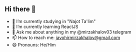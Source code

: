 ## Hi there 👋

- 🔭 I’m currently studying in "Najot Ta'lim"
- 🌱 I’m currently learning ReactJS
- 💬 Ask me about anything in my @mirzakhalov03 telegram
- 📫 How to reach me: javohirmirzakhalov@gmail.com
- 😄 Pronouns: He/Him

